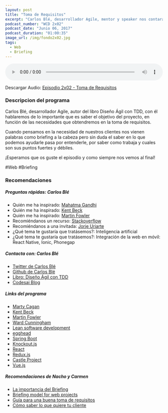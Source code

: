 ```yaml
---
layout: post
title: "Toma de Requisitos"
excerpt: "Carlos Blé, desarrollador Agile, mentor y speaker nos contará su experiencia sobre la importancia de la toma de requisitos."
podcast_number: "WCD 2x02"
podcast_date: "Junio 06, 2017"
podcast_duration: "01:00:35"
image_url: /img/fondo2x02.jpg
tags: 
  - Web
  - Briefing
---
```


<audio src="http://www.podtrac.com/pts/redirect.mp3/archive.org/download/WCD-2x02/WeCodeSign%202x02%20-%20Toma%20de%20Requisitos.mp3" preload="auto" controls style="width: 100%;">
  <p>Tu navegador no implementa el elemento audio</p>
</audio>

<p>Descargar Audio: <a href="http://www.podtrac.com/pts/redirect.mp3/archive.org/download/WCD-2x02/WeCodeSign%202x02%20-%20Toma%20de%20Requisitos.mp3" title="Botón derecho del ratón, luego guardar enlace como...">Episodio 2x02 - Toma de Requisitos</a></p>

<h3 class="post-title  post-heading">Descripcion del programa</h3>

Carlos Blé, desarrollador Agile, autor del libro Diseño Ágil con TDD, con él hablaremos de lo importante que es saber el objetivo del proyecto, en función de las necesidades que obtendremos en la toma de requisitos.

Cuando pensamos en la necesidad de nuestros clientes nos vienen palabras como briefing a la cabeza pero sin duda el saber en lo que podemos ayudarle pasa por entenderle, por saber como trabaja y cuales son sus puntos fuertes y débiles.

¡Esperamos que os guste el episodio y como siempre nos vemos al final!
 
<div class="rule"></div>

#Web #Briefing

<div class="rule"></div>

<h3 class="post-title  post-heading">Recomendaciones</h3>

##### Preguntas rápidas: Carlos Blé

<ul>
  <li class="recomendacion"><span>Quién me ha inspirado: </span><a href="https://es.wikipedia.org/wiki/Mahatma_Gandhi">Mahatma Gandhi</a></li>
  <li class="recomendacion"><span>Quién me ha inspirado: </span><a href="https://twitter.com/kentbeck">Kent Beck</a></li>
  <li class="recomendacion"><span>Quién me ha inspirado: </span><a href="https://twitter.com/martinfowler">Martin Fowler</a></li>
  <li class="recomendacion"><span>Recomiéndanos un recurso: </span><a href="https://stackoverflow.com">Stackoverflow</a></li>
  <li class="recomendacion"><span>Recomiéndanos a una invitada: </span><a href="https://twitter.com/jorgeuriarte">Jorje Uriarte</a></li>
  <li class="recomendacion"><span>¿Qué tema te gustaría que tratásemos?: </span>Inteligencia artificial</li>
  <li class="recomendacion"><span>¿Qué tema te gustaría que tratásemos?: </span>Integración de la web en móvil: React Native, Ionic, Phonegap</li>
</ul>

##### Contacta con: Carlos Blé

<ul>
  <li class="recomendacion"><a href="https://twitter.com/carlosble">Twitter de Carlos Blé</a></li>
  <li class="recomendacion"><a href="http://www.carlosble.com">Github de Carlos Blé</a></li>
  <li class="recomendacion"><a href="http://www.carlosble.com/libro-tdd/?lang=es">Libro: Diseño Ágil con TDD</a></li>
  <li class="recomendacion"><a href="https://www.codesai.com/publications/">Codesai Blog</a></li>
</ul>

##### Links del programa

<ul>
  <li class="recomendacion"><a href="https://twitter.com/cagan">Marty Cagan</a></li>
  <li class="recomendacion"><a href="https://twitter.com/kentbeck">Kent Beck</a></li>
  <li class="recomendacion"><a href="https://twitter.com/martinfowler">Martin Fowler</a></li>
  <li class="recomendacion"><a href="https://es.wikipedia.org/wiki/Ward_Cunningham">Ward Cunningham</a></li>
  <li class="recomendacion"><a href="https://es.wikipedia.org/wiki/Lean_software_development">Lean software development</a></li>
  <li class="recomendacion"><a href="https://egghead.io/">egghead</a></li>
  <li class="recomendacion"><a href="https://github.com/spring-projects/spring-boot">Spring Boot</a></li>
  <li class="recomendacion"><a href="http://knockoutjs.com/">Knockout.js</a></li>
  <li class="recomendacion"><a href="https://facebook.github.io/react/">React</a></li>
  <li class="recomendacion"><a href="http://redux.js.org/">Redux.js</a></li>
  <li class="recomendacion"><a href="http://www.castleproject.org/">Castle Project</a></li>
  <li class="recomendacion"><a href="https://vuejs.org/">Vue.js</a></li>
</ul>

##### Recomendaciones de Nacho y Carmen

<ul>
  <li class="recomendacion"><a href="https://www.aladetres.com/es/blog-esp/la-importancia-del-briefing.html">La importancia del Briefing</a></li>
  <li class="recomendacion"><a href="https://github.com/IgnaciodeNuevo/web-briefing-requirements">Briefing model for web projects</a></li>
  <li class="recomendacion"><a href="https://olgaconstanza.com/2013/10/15/guia-para-una-buena-toma-de-requisitos/">Guía para una buena toma de requisitos</a></li>
  <li class="recomendacion"><a href="http://itakora.com/como-saber-lo-que-quiere-tu-cliente/#comment-24520">Cómo saber lo que quiere tu cliente</a></li>
</ul>
